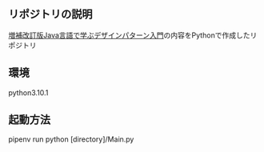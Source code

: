 ## リポジトリの説明
[増補改訂版Java言語で学ぶデザインパターン入門](https://www.sbcr.jp/product/4797327030/)の内容をPythonで作成したリポジトリ

## 環境
python3.10.1

## 起動方法
pipenv run python [directory]/Main.py
